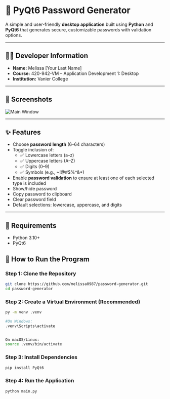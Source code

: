 # 🔐 PyQt6 Password Generator

A simple and user-friendly **desktop application** built using **Python** and **PyQt6** that generates secure, customizable passwords with validation options.

---

## 👩‍💻 Developer Information

- **Name:** Melissa [Your Last Name]
- **Course:** 420-942-VM – Application Development 1: Desktop
- **Institution:** Vanier College

---

## 📸 Screenshots
![Main Window](screenshots\image.png)

---

## ✨ Features

- Choose **password length** (6–64 characters)
- Toggle inclusion of:
  - ✅ Lowercase letters (a–z)
  - ✅ Uppercase letters (A–Z)
  - ✅ Digits (0–9)
  - ✅ Symbols (e.g., ~!@#$%^&*)
- Enable **password validation** to ensure at least one of each selected type is included
- Show/hide password
- Copy password to clipboard
- Clear password field
- Default selections: lowercase, uppercase, and digits

---

## 🧰 Requirements

- Python 3.10+
- PyQt6

## 🚀 How to Run the Program

### Step 1: Clone the Repository

```bash
git clone https://github.com/melissa0987/password-generator.git
cd password-generator
```

### Step 2: Create a Virtual Environment (Recommended)
```bash 
py -m venv .venv

#On Windows:
.venv\Scripts\activate


On macOS/Linux:
source .venv/bin/activate 
```

### Step 3: Install Dependencies
```bash
pip install PyQt6
```

### Step 4: Run the Application
```bash
python main.py
```